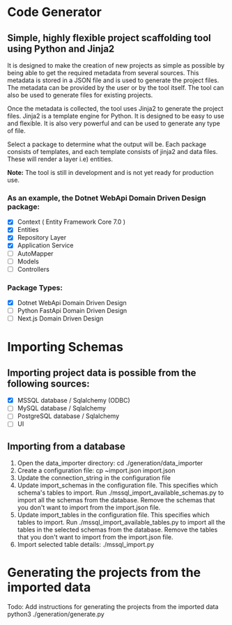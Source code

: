 # Code Generator 
## Simple, highly flexible project scaffolding tool using Python and Jinja2
It is designed to make the creation of new projects as simple as possible by being able to get the required metadata from several sources. This metadata is stored in a JSON file and is used to generate the project files. The metadata can be provided by the user or by the tool itself. The tool can also be used to generate files for existing projects.

Once the metadata is collected, the tool uses Jinja2 to generate the project files. Jinja2 is a template engine for Python. It is designed to be easy to use and flexible. It is also very powerful and can be used to generate any type of file. 

Select a package to determine what the output will be. Each package consists of templates, and each template consists of jinja2 and data files. These will render a layer i.e) entities.

**Note:** The tool is still in development and is not yet ready for production use.

### As an example, the Dotnet WebApi Domain Driven Design package:
- [x] Context ( Entity Framework Core 7.0 )
- [x] Entities
- [x] Repository Layer
- [x] Application Service
- [ ] AutoMapper
- [ ] Models 
- [ ] Controllers
### Package Types:
- [x] Dotnet WebApi Domain Driven Design 
- [ ] Python FastApi Domain Driven Design  
- [ ] Next.js Domain Driven Design   
# Importing Schemas
## Importing project data is possible from the following sources:
- [x] MSSQL database / Sqlalchemy (ODBC)
- [ ] MySQL database / Sqlalchemy
- [ ] PostgreSQL database / Sqlalchemy
- [ ] UI 
## Importing from a database
1. Open the data_importer directory: cd ./generation/data_importer
2. Create a configuration file: cp ~import.json import.json
3. Update the connection_string in the configuration file
4. Update import_schemas in the configuration file. This specifies which schema's tables to import. Run ./mssql_import_available_schemas.py to import all the schemas from the database. Remove the schemas that you don't want to import from the import.json file.
5. Update import_tables in the configuration file. This specifies which tables to import. Run ./mssql_import_available_tables.py to import all the tables in the selected schemas from the database. Remove the tables that you don't want to import from the import.json file.
6. Import selected table details: ./mssql_import.py
# Generating the projects from the imported data
Todo: Add instructions for generating the projects from the imported data
python3 ./generation/generate.py
